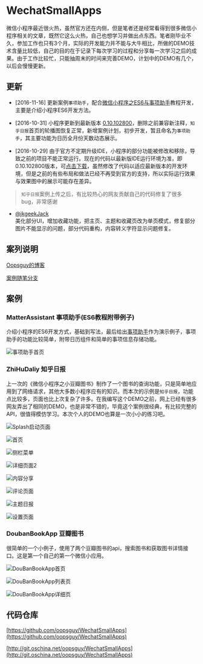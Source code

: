 # WechatSmallApps

微信小程序最近很火热，虽然官方还在内侧，但是笔者还是经常看得到很多微信小程序相关的文章，既然它这么火热，自己也想学习并做出点东西。笔者刚毕业不久，参加工作也只有3个月，实际的开发能力并不能与大牛相比，所做的DEMO技术含量比较低，自己的目的在于记录下每次学习的过程和分享每一次学习之后的成果。由于工作比较忙，只能抽周末的时间来完善DEMO，计划中的DEMO有几个，以后会慢慢更新。

## 更新

- [2016-11-16] 更新案例`事项助手`，配合[微信小程序之ES6与事项助手](http://oopsguy.com/2016/11/12/wechat-small-program-es6-matter-assistant/)教程开发，主要是介绍小程序ES6开发方法。

- [2016-10-31] 小程序更新到最新版本 [0.10.102800](https://mp.weixin.qq.com/debug/wxadoc/dev/devtools/download.html)，删除之前兼容新注释，`知乎日报`首页的轮播图恢复正常，新增案例计划，初步开发，暂且命名为`事项助手`，其主要功能为日历全月份天数动态展示。

- [2016-10-29] 由于官方不定期升级IDE，小程序的部分功能被修改和移除，导致之前的项目不能正常运行。现在的代码以最新版IDE运行环境为准，即0.10.102800版本，可[点击下载](https://mp.weixin.qq.com/debug/wxadoc/dev/devtools/download.html)，虽然修改了代码以适应最新版本的开发环境，但是之前的有些布局和做法已经不再受到官方的支持，所以实际运行效果与效果图中的展示可能存在差异。

> `知乎日报`案例上传之后，有比较热心的网友贡献自己的代码修复了很多bug，非常感谢

- [@jkgeekJack](https://github.com/jkgeekJack)  
  美化部分UI，增加收藏功能，把主页、主题和收藏页改为单页模式，修复部分图片不能显示的问题，部分代码重构，内容转义字符显示问题修复。


## 案列说明

[Oopsguy的博客](http://oopsguy.com)

[案例随笔分支](https://github.com/oopsguy/WechatSmallApps/tree/pages_doc)

## 案例

### MatterAssistant 事项助手(ES6教程附带例子)

介绍小程序的ES6开发方式，基础到写法，最后给出[事项助手](http://oopsguy.com)作为演示例子，事项助手的功能比较简单，附带日历组件和简单的事项信息存储功能。

![事项助手首页](http://og808p12b.bkt.clouddn.com/matter-assistant-index.png)

### ZhiHuDaliy 知乎日报

上一次的《微信小程序之小豆瓣图书》制作了一个图书的查询功能，只是简单地应用到了网络请求，其他大多数小程序应有的知识。而本次的示例是`知乎日报`，功能点比较多，页面也比上次复杂了许多。在我编写这个DEMO之前，网上已经有很多网友弄出了相同的DEMO，也是非常不错的，毕竟这个案例很经典，有比较完整的API，很值得模仿学习。本次个人的DEMO也算是一次小小的练习吧。

![Splash启动页面](http://oeiyvmnx5.bkt.clouddn.com/zhihuribao_splash.png)

![首页](http://oeiyvmnx5.bkt.clouddn.com/zhihuribao_index.png)

![侧栏菜单](http://oeiyvmnx5.bkt.clouddn.com/zhihuribao_slide.png)

![详细页面2](http://oeiyvmnx5.bkt.clouddn.com/zhihuribao_detail2.png)

![内容分享](http://oeiyvmnx5.bkt.clouddn.com/zhihuribao_share.png)

![评论页面](http://oeiyvmnx5.bkt.clouddn.com/zhihuribao_comment.png)

![主题日报](http://oeiyvmnx5.bkt.clouddn.com/zhihuribao_theme.png)

![设置页面](http://oeiyvmnx5.bkt.clouddn.com/zhihuribao_setting.png)

### DoubanBookApp 豆瓣图书

很简单的一个小例子，使用了两个豆瓣图书的api，搜索图书和获取图书详情接口。这是第一个自己的第一个微信小应用。

![DouBanBookApp首页](http://oeiyvmnx5.bkt.clouddn.com/DouBanBookAppNewIndex.jpg)

![DouBanBookApp列表页](http://oeiyvmnx5.bkt.clouddn.com/DouBanBookAppList.jpg)

![DouBanBookApp详细页](http://oeiyvmnx5.bkt.clouddn.com/DouBanAppNewsDetail.jpg)

## 代码仓库

[https://github.com/oopsguy/WechatSmallApps](https://github.com/oopsguy/WechatSmallApps)

[http://git.oschina.net/oopsguy/WechatSmallApps](http://git.oschina.net/oopsguy/WechatSmallApps)
